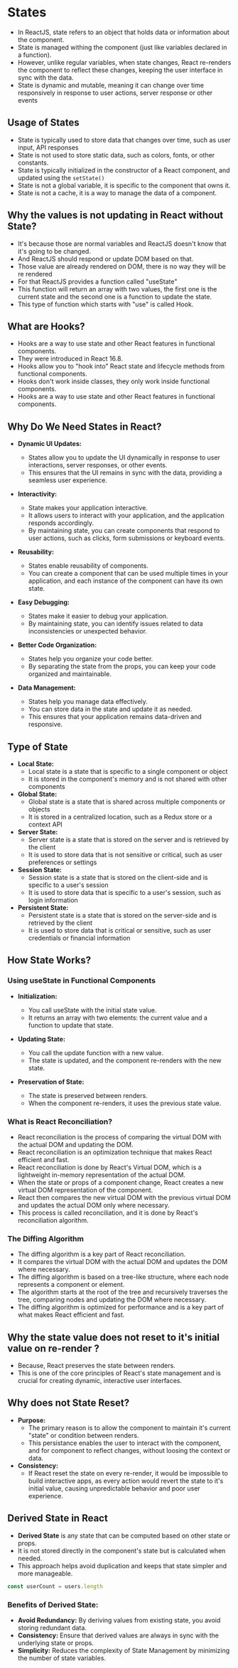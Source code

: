 # States

- In ReactJS, state refers to an object that holds data or information about the component.
- State is managed withing the component (just like variables declared in a function).
- However, unlike regular variables, when state changes, React re-renders the component to reflect these changes, keeping the user interface in sync with the data.
- State is dynamic and mutable, meaning it can change over time responsively in response to user actions, server response or other events

## Usage of States
- State is typically used to store data that changes over time, such as user input, API responses
- State is not used to store static data, such as colors, fonts, or other constants.
- State is typically initialized in the constructor of a React component, and updated using the `setState()`
- State is not a global variable, it is specific to the component that owns it.
- State is not a cache, it is a way to manage the data of a component.


## Why the values is not updating in React without State?
- It's because those are normal variables and ReactJS doesn't know that it's going to be changed.
- And ReactJS should respond or update DOM based on that.
- Those value are already rendered on DOM, there is no way they will be re rendered
- For that ReactJS provides a function called "useState"
- This function will return an array with two values, the first one is the current state and the
second one is a function to update the state.
- This type of function which starts with "use" is called Hook.

## What are Hooks?
- Hooks are a way to use state and other React features in functional components.
- They were introduced in React 16.8.
- Hooks allow you to "hook into" React state and lifecycle methods from functional components.
- Hooks don't work inside classes, they only work inside functional components.
- Hooks are a way to use state and other React features in functional components.

## Why Do We Need States in React?
- **Dynamic UI Updates:**
    - States allow you to update the UI dynamically in response to user interactions, server responses, or other events.
    - This ensures that the UI remains in sync with the data, providing a seamless user experience.

- **Interactivity:**
    - State makes your application interactive.
    - It allows users to interact with your application, and the application responds accordingly.
    - By maintaining state, you can create components that respond to user actions, such as clicks, form submissions or keyboard events.

- **Reusability:**
    - States enable reusability of components.
    - You can create a component that can be used multiple times in your application, and each instance of the component can have its own state.
    
- **Easy Debugging:**
    - States make it easier to debug your application.
    - By maintaining state, you can identify issues related to data inconsistencies or unexpected behavior.

- **Better Code Organization:**
    - States help you organize your code better.
    - By separating the state from the props, you can keep your code organized and maintainable.

- **Data Management:**
    - States help you manage data effectively.
    - You can store data in the state and update it as needed.
    - This ensures that your application remains data-driven and responsive.

## Type of State
- **Local State:**
    - Local state is a state that is specific to a single component or object
    - It is stored in the component's memory and is not shared with other components
- **Global State:**
    - Global state is a state that is shared across multiple components or objects
    - It is stored in a centralized location, such as a Redux store or a context API
- **Server State:**
    - Server state is a state that is stored on the server and is retrieved by the client
    - It is used to store data that is not sensitive or critical, such as user preferences or settings
- **Session State:**
    - Session state is a state that is stored on the client-side and is specific to a user's
session
    - It is used to store data that is specific to a user's session, such as login information
- **Persistent State:**
    - Persistent state is a state that is stored on the server-side and is retrieved by the client
    - It is used to store data that is critical or sensitive, such as user credentials or financial information

## How State Works?

### Using useState in Functional Components

- **Initialization:**
    - You call useState with the initial state value.
    - It returns an array with two elements: the current value and a function to update that state.

- **Updating State:**
    - You call the update function with a new value.
    - The state is updated, and the component re-renders with the new state.

- **Preservation of State:**
    - The state is preserved between renders.
    - When the component re-renders, it uses the previous state value.

### What is React Reconciliation?

- React reconciliation is the process of comparing the virtual DOM with the actual DOM and updating the DOM.
- React reconciliation is an optimization technique that makes React efficient and fast.
- React reconciliation is done by React's Virtual DOM, which is a lightweight in-memory representation of the actual DOM.
- When the state or props of a component change, React creates a new virtual DOM representation of the
component.
- React then compares the new virtual DOM with the previous virtual DOM and updates the actual DOM only
where necessary.
- This process is called reconciliation, and it is done by React's reconciliation algorithm.

### The Diffing Algorithm
- The diffing algorithm is a key part of React reconciliation.
- It compares the virtual DOM with the actual DOM and updates the DOM where necessary.
- The diffing algorithm is based on a tree-like structure, where each node represents a component or
element.
- The algorithm starts at the root of the tree and recursively traverses the tree, comparing nodes and
updating the DOM where necessary.
- The diffing algorithm is optimized for performance and is a key part of what makes React efficient and
fast.


## Why the state value does not reset to it's initial value on re-render ?
- Because, React preserves the state between renders.
- This is one of the core principles of React's state management and is crucial for creating dynamic, interactive user interfaces.

## Why does not State Reset?
- **Purpose:**
    - The primary reason is to allow the component to maintain it's current "state" or condition between renders.
    - This persistance enables the user to interact with the component, and for component to reflect changes, without loosing the context or data.
- **Consistency:** 
    - If React reset the state on every re-render, it would be impossible to build interactive apps, as every action would revert the state to it's initial value, causing unpredictable behavior and poor user experience.

## Derived State in React
- **Derived State** is any state that can be computed based on other state or props.
- It is not stored directly in the component's state but is calculated when needed.
- This approach helps avoid duplication and keeps that state simpler and more manageable.
```javascript
const userCount = users.length
```

### Benefits of Derived State:
- **Avoid Redundancy:** By deriving values from existing state, you avoid storing redundant data.
- **Consistency:**  Ensure that derived values are always in sync with the underlying state or props.
- **Simplicity:** Reduces the complexity of State Management by minimizing the number of state variables.